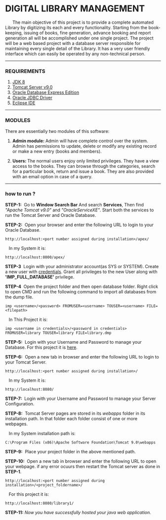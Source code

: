 # DIGITAL LIBRARY MANAGEMENT
&nbsp;&nbsp;&nbsp;&nbsp;&nbsp; The main objective of this project is to provide a complete automated Library by digitizing its each and every functionality. Starting from the book-keeping, issuing of books, fine generation, advance booking and report generation all will be accomplished under one single project. The project will be a web based project with a database server responsible for maintaining every single detail of the Library. It has a very user friendly interface which can easily be operated by any non-technical person.
***
### REQUIREMENTS
1. <a href="https://www.oracle.com/in/java/technologies/javase/javase8-archive-downloads.html">JDK 8</a>
2. <a href="https://tomcat.apache.org/download-90.cgi">Tomcat Server v9.0</a>
3. <a href="https://www.oracle.com/database/technologies/xe-downloads.html">Oracle Database Express Edition</a>
4. <a href="https://download.oracle.com/otn-pub/otn_software/jdbc/233/ojdbc8.jar">Oracle JDBC Driver</a>
5. <a href="https://www.eclipse.org/downloads/packages/installer">Eclipse IDE</a>
***
### MODULES

There are essentially two modules of this software:

1. <b>Admin module: </b>Admin will have complete control over the system. Admin has permissions to update, delete or modify any existing record or make a new entry (books and members).

2. <b>Users: </b>The normal users enjoy only limited privileges. They have a view access to the books. They can browse through the categories, search for a particular book, return and issue a book. They are also provided with an email option in case of a query.
***
### how to run ?
<b>STEP-1:</b>&nbsp; Go to <b>Window Search Bar</b> And search <b>Services</b>, Then find <em>"Apache Tomcat v9.0"</em> and <em>"OracleServiceXE"</em>. Start both the services to run the Tomcat Server and Oracle Database.

<b>STEP-2:</b>&nbsp; Open your browser and enter the following URL to login to your Oracle Database.
~~~
http://localhost:<port number assigned during installation>/apex/
~~~
&nbsp;&nbsp;&nbsp;In my System it is: 
~~~
http://localhost:8000/apex/
~~~
<b>STEP-3</b>&nbsp; Login with your administrator account(as SYS or SYSTEM). Create a new user with <a href="https://github.com/SHISHIR1973/oibsip_task5/blob/e7934656384491b12210e7a097c01ffd46d6a4da/oracle.txt" target="_blank">credentials</a>. Grant all privileges to the new User along with <strong>'IMP_FULL_DATABASE'</strong> privilege.

<b>STEP-4</b>&nbsp; Open the project folder and then open database folder. Right click to open CMD and run the following command to import all databases from the dump file.
~~~
imp <username>/<password> FROMUSER=<username> TOUSER=<username> FILE=<filepath>
~~~
&nbsp;&nbsp;&nbsp;In This Project it is: 
~~~
imp <username in credentials>/<password in credentials> FROMUSER=library TOUSER=library FILE=library.dmp
~~~
<b>STEP-5:</b>&nbsp; Login with your Username and Password to manage your Database. For this project it is <a href="https://github.com/SHISHIR1973/oibsip_task5/blob/e7934656384491b12210e7a097c01ffd46d6a4da/oracle.txt" target="_blank">here</a>.

<b>STEP-6:</b>&nbsp; Open a new tab in browser and enter the following URL to login to your Tomcat Server.
~~~
http://localhost:<port number assigned during installation>/
~~~
&nbsp;&nbsp;&nbsp;In my System it is: 
~~~
http://localhost:8080/
~~~
<b>STEP-7:</b>&nbsp; Login with your Username and Password to manage your Server Configuration.

<b>STEP-8:</b>&nbsp; Tomcat Server pages are stored in its <em>webapps</em> folder in its installation path. In that folder each folder consist of one or more webpages.

&nbsp;&nbsp;&nbsp;In my System installation path is:
~~~
C:\Program Files (x86)\Apache Software Foundation\Tomcat 9.0\webapps
~~~
<b>STEP-9:</b>&nbsp; Place your project folder in the above mentioned path.

<b>STEP-10:</b>&nbsp; Open a new tab in browser and enter the following URL to open your webpage. if any error ocuurs then restart the Tomcat server as done in <b>STEP-1</b>.
~~~
http://localhost:<port number assigned during installation>/<project_foldername>/
~~~
&nbsp;&nbsp;&nbsp;For this project it is: 
~~~
http://localhost:8080/library1/
~~~
<b>STEP-11:</b> <em>Now you have successfully hosted your java web application.</em>
